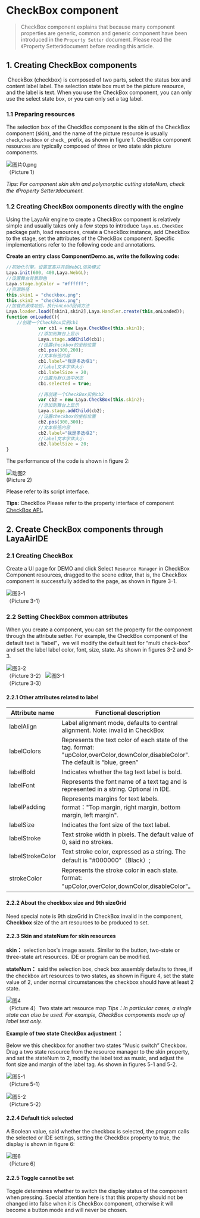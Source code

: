 # CheckBox component

> CheckBox component explains that because many component properties are generic, common and generic component have been introduced in the `Property Setter` document. Please read the 《Property Setter》document before reading this article.

## 1. Creating CheckBox components

​       CheckBox (checkbox) is composed of two parts, select the status box and content label label. The selection state box must be the picture resource, and the label is text. When you use the CheckBox component, you can only use the select state box, or you can only set a tag label.

### 1.1 Preparing resources

The selection box of the CheckBox component is the skin of the CheckBox component (skin), and the name of the picture resource is usually `check`,`checkbox` or `check_` prefix, as shown in figure 1. CheckBox component resources are typically composed of three or two state skin picture components.

![图片0.png](img/1.png)<br/> （Picture 1）

*Tips: For component skin skin and polymorphic cutting stateNum, check the 《Property Setter》document.*

### 1.2 Creating CheckBox components directly with the engine



Using the LayaAir engine to create a CheckBox component is relatively simple and usually takes only a few steps to introduce `laya.ui.CheckBox` package path, load resources, create a CheckBox instance, add CheckBox to the stage, set the attributes of the CheckBox component. Specific implementations refer to the following code and annotations.

**Create an entry class ComponentDemo.as, write the following code:**

```javascript
//初始化引擎，设置宽高并开启WebGL渲染模式
Laya.init(600, 400,Laya.WebGL);
//设置舞台背景颜色
Laya.stage.bgColor = "#ffffff";
//资源路径
this.skin1 = "checkbox.png";
this.skin2 = "checkbox.png";
//加载资源成功后，执行onLoad回调方法
Laya.loader.load([skin1,skin2],Laya.Handler.create(this,onLoaded));
function onLoaded(){
    //创建一个CheckBox实例cb1
			var cb1 = new Laya.CheckBox(this.skin1);
			//添加到舞台上显示
			Laya.stage.addChild(cb1);			
			//设置checkbox的坐标位置
			cb1.pos(300,200);			
			//文本标签内容
			cb1.label="我是多选框1";
			//label文本字体大小
			cb1.labelSize = 20;
            //设置为默认选中状态
			cb1.selected = true; 

			//再创建一个CheckBox实例cb2
			var cb2 = new Laya.CheckBox(this.skin2);
			//添加到舞台上显示
			Laya.stage.addChild(cb2);			
			//设置checkbox的坐标位置
			cb2.pos(300,300);			
			//文本标签内容
			cb2.label="我是多选框2";
			//label文本字体大小
			cb2.labelSize = 20;
}
```


The performance of the code is shown in figure 2:

![动图2](img/2.gif) <br /> (Picture 2)



Please refer to its script interface.

**Tips:** CheckBox Please refer to the property interface of component [CheckBox API](http://layaair.ldc.layabox.com/api/index.html?category=UI&class=laya.ui.CheckBox)。



## 2. Create CheckBox components through LayaAirIDE

### 2.1 Creating CheckBox

 Create a UI page for DEMO and click Select `Resource Manager` in CheckBox Component resources, dragged to the scene editor, that is, the CheckBox component is successfully added to the page, as shown in figure 3-1.

![图3-1](img/3-1.png)<br/>     （Picture 3-1）



### 2.2 Setting CheckBox common attributes

When you create a component, you can set the property for the component through the attribute setter. For example, the CheckBox component of the default text is “label”，we will modify the default text for “multi check-box” and set the label label color, font, size, state. As shown in figures 3-2 and 3-3.

![图3-2](img/3-2.png)<br/>  （Picture 3-2）
![图3-1](img/3-3.png)<br/>（Picture 3-3）



#### 2.2.1 Other attributes related to label

| **Attribute name**          | **Functional description**                                 |
| ---------------- | ---------------------------------------- |
| labelAlign       | Label alignment mode, defaults to central alignment. Note: invalid in CheckBox            |
| labelColors      | Represents the text color of each state of the tag. format: "upColor,overColor,downColor,disableColor". The default is “blue, green” |
| labelBold        | Indicates whether the tag text label is bold.                          |
| labelFont        | Represents the font name of a text tag and is represented in a string. Optional in IDE.            |
| labelPadding     | Represents margins for text labels. format："Top margin, right margin, bottom margin, left margin".         |
| labelSize        | Indicates the font size of the text label.                             |
| labelStroke      | Text stroke width in pixels. The default value of 0, said no strokes.              |
| labelStrokeColor | Text stroke color, expressed as a string. The default is "#000000"（Black）;       |
| strokeColor      | Represents the stroke color in each state. format: "upColor,overColor,downColor,disableColor"。 |



#### 2.2.2  About the checkbox size and 9th sizeGrid

Need special note is 9th sizeGrid in CheckBox invalid in the component, **Checkbox** size of the art resources to be produced to set.



#### 2.2.3  Skin and stateNum for skin resources

 **skin：**  selection box's image assets. Similar to the button, two-state or three-state art resources. IDE or program can be modified.

**stateNum：** said the selection box, check box assembly defaults to three, if the checkbox art resources to two states, as shown in Figure 4, set the state value of 2, under normal circumstances the checkbox should have at least 2 state.

![图4](img/4.png)<br/>  （Picture 4）Two state art resource map
*Tips：In particular cases, a single state can also be used. For example, CheckBox components made up of label text only.*

**Example of two state CheckBox adjustment ：**

Below we this checkbox for another two states “Music switch” Checkbox. Drag a two state resource from the resource manager to the skin property, and set the stateNum to 2, modify the label text as music, and adjust the font size and margin of the label tag. As shown in figures 5-1 and 5-2.



![图5-1](img/5-1.png)<br/>  （Picture 5-1）

![图5-2](img/5-2.png)<br/>  （Picture 5-2）



#### 2.2.4 Default tick selected

A Boolean value, said whether the checkbox is selected, the program calls the selected or IDE settings, setting the CheckBox property to true, the display is shown in figure 6:

![图6](img/6.png)<br/>  （Picture 6）

#### 2.2.5 Toggle cannot be set

Toggle determines whether to switch the display status of the component when pressing. Special attention here is that this property should not be changed into false when it is CheckBox component, otherwise it will become a button mode and will never be chosen.




